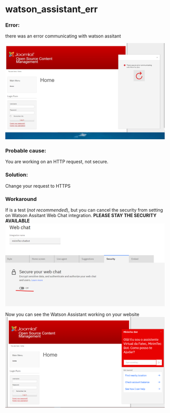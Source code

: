 # watson_assistant_err


### Error:
there was an error communicating with watson assitant

<img src="https://github.com/weslen02/watson_assistant_err/blob/main/img/err1.jpeg" alt="Error there was an error communicating with watson assitant">


### Probable cause:
You are working on an HTTP request, not secure.

### Solution:
Change your request to HTTPS

### Workaround
If is a test (*not recommended*), but you can cancel the security from setting on Watson Assitant Web Chat integration. **PLEASE STAY THE SECURITY AVAILABLE**
<img src="https://github.com/weslen02/watson_assistant_err/blob/main/img/err2.png" alt="Web Chat Integration disabling security from Web Chat">

Now you can see the Watson Assistant working on your website
<img src="https://github.com/weslen02/watson_assistant_err/blob/main/img/err3.png" alt="Web Chat Integration disabling security from Web Chat">

